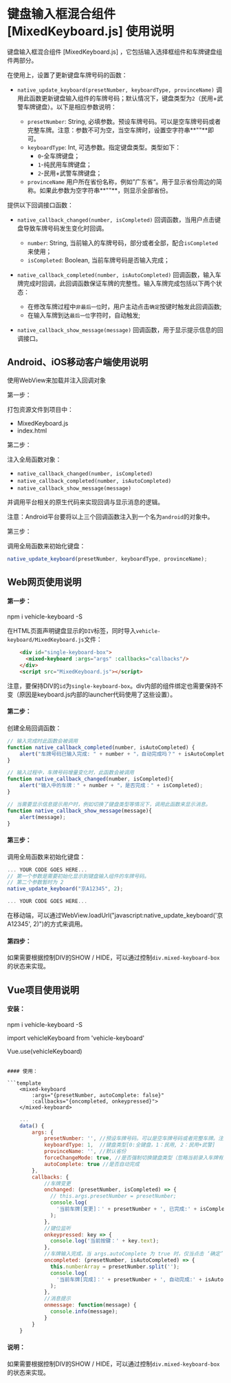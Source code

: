 
# 键盘输入框混合组件 [MixedKeyboard.js] 使用说明

键盘输入框混合组件 [MixedKeyboard.js] ，它包括输入选择框组件和车牌键盘组件两部分。

在使用上，设置了更新键盘车牌号码的函数：

- `native_update_keyboard(presetNumber, keyboardType, provinceName)` 调用此函数更新键盘输入组件的车牌号码；默认情况下，键盘类型为`2`（民用+武警车牌键盘）。以下是相应参数说明：

    * `presetNumber`: String, 必填参数。预设车牌号码。可以是空车牌号码或者完整车牌。注意：参数不可为空，当空车牌时，设置空字符串**""**即可。
    * `keyboardType`: Int, 可选参数。指定键盘类型。类型如下：
        - `0`-全车牌键盘；
        - `1`-纯民用车牌键盘；
        - `2`-民用+武警车牌键盘；
    * `provinceName` 用户所在省份名称，例如”广东省“。用于显示省份周边的简称。如果此参数为空字符串**""**，则显示全部省份。

提供以下回调接口函数：

- `native_callback_changed(number, isCompleted)` 回调函数，当用户点击键盘导致车牌号码发生变化时回调。
    * `number`: String, 当前输入的车牌号码，部分或者全部，配合`isCompleted`来使用；
    * `isCompleted`: Boolean, 当前车牌号码是否输入完成；

- `native_callback_completed(number, isAutoCompleted)` 回调函数，输入车牌完成时回调，此回调函数保证车牌的完整性。输入车牌完成包括以下两个状态：
    * 在修改车牌过程中`非最后一位`时，用户主动点击`确定`按键时触发此回调函数;
    * 在输入车牌到达`最后一位`字符时，自动触发;

- `native_callback_show_message(message)` 回调函数，用于显示提示信息的回调接口。

## Android、iOS移动客户端使用说明

使用WebView来加载并注入回调对象

第一步：

打包资源文件到项目中：

- MixedKeyboard.js
- index.html

第二步：

注入全局函数对象：

- `native_callback_changed(number, isCompleted)`
- `native_callback_completed(number, isAutoCompleted)`
- `native_callback_show_message(message)`

并调用平台相关的原生代码来实现回调与显示消息的逻辑。

注意：Android平台要将以上三个回调函数注入到一个名为`android`的对象中。

第三步：

调用全局函数来初始化键盘：

```js
native_update_keyboard(presetNumber, keyboardType, provinceName);
```

## Web网页使用说明

#### 第一步：

npm i vehicle-keyboard -S

在HTML页面声明键盘显示的`DIV`标签，同时导入`vehicle-keyboard/MixedKeyboard.js`文件：

```html
    <div id="single-keyboard-box">
      <mixed-keyboard :args="args" :callbacks="callbacks"/>
    </div>
    <script src="MixedKeyboard.js"></script>
```

注意，要保持DIV的`id`为`single-keyboard-box`。div内部的组件绑定也需要保持不变（原因是keyboard.js内部的launcher代码使用了这些设置）。

#### 第二步：

创建全局回调函数：

```javascript
// 输入完成时此函数会被调用
function native_callback_completed(number, isAutoCompleted) {
    alert("车牌号码已输入完成: " + number + "，自动完成吗？" + isAutoCompleted);
}

// 输入过程中，车牌号码增量变化时，此函数会被调用
function native_callback_changed(number, isCompleted){
    alert("输入中的车牌：" + number + "，是否完成：" + isCompleted);
}

// 当需要显示信息提示用户时，例如切换了键盘类型等情况下，调用此函数来显示消息。
function native_callback_show_message(message){
    alert(message);
}
```

#### 第三步：

调用全局函数来初始化键盘：

```javascript
... YOUR CODE GOES HERE...
// 第一个参数是需要初始化显示到键盘输入组件的车牌号码。
// 第二个参数暂时为 2 
native_update_keyboard("京A12345", 2);

... YOUR CODE GOES HERE...
```

在移动端，可以通过WebView.loadUrl("javascript:native_update_keyboard('京A12345', 2)")的方式来调用。

#### 第四步：

如果需要根据控制DIV的SHOW / HIDE，可以通过控制`div.mixed-keyboard-box`的状态来实现。



## Vue项目使用说明

#### 安装：

npm i vehicle-keyboard -S

import vehicleKeyboard from 'vehicle-keyboard'

Vue.use(vehicleKeyboard)
```

#### 使用：

```template
    <mixed-keyboard 
		:args="{presetNumber, autoComplete: false}" 
		:callbacks="{oncompleted, onkeypressed}">
	</mixed-keyboard>
```
```js
	...
	data() {
		args: {
			presetNumber: '', //预设车牌号码。可以是空车牌号码或者完整车牌。注意：参数不可为空，当空车牌时，设置空字符串**
			keyboardType: 1,  //键盘类型[0:全键盘，1：民用, 2：民用+武警]
			provinceName: '', //默认省份
			forceChangeMode: true, //是否强制切换键盘类型（忽略当前录入车牌有效性）
			autoComplete: true //是否自动完成
		},
		callbacks: {
			//车牌变更
			onchanged: (presetNumber, isCompleted) => {
			  // this.args.presetNumber = presetNumber;
			  console.log(
				'当前车牌[变更]：' + presetNumber + ', 已完成:' + isCompleted
			  );
			},
			//键位监听
			onkeypressed: key => {
			  console.log('当前按键：' + key.text);
			},
			//车牌输入完成，当 args.autoComplete 为 true 时，仅当点击 ‘确定’ 时，才调用
			oncompleted: (presetNumber, isAutoCompleted) => {
			  this.numberArray = presetNumber.split('');
			  console.log(
				'当前车牌[完成]：' + presetNumber + ', 自动完成:' + isAutoCompleted
			  );
			},
			//消息提示
			onmessage: function(message) {
			  console.info(message);
			}
		}
	}
```

#### 说明：

如果需要根据控制DIV的SHOW / HIDE，可以通过控制`div.mixed-keyboard-box`的状态来实现。
